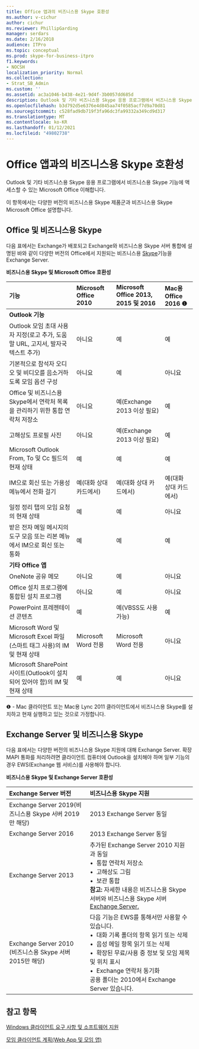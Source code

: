 ```yaml
---
title: Office 앱과의 비즈니스용 Skype 호환성
ms.author: v-cichur
author: cichur
ms.reviewer: PhillipGarding
manager: serdars
ms.date: 2/16/2018
audience: ITPro
ms.topic: conceptual
ms.prod: skype-for-business-itpro
f1.keywords:
- NOCSH
localization_priority: Normal
ms.collection:
- Strat_SB_Admin
ms.custom: ''
ms.assetid: ac3a1046-b438-4e21-9d4f-3b0057dd685d
description: Outlook 및 기타 비즈니스용 Skype 응용 프로그램에서 비즈니스용 Skype 기능에 액세스할 수 있는 Microsoft Office 이해합니다.
ms.openlocfilehash: b3d792d5e6376e4d845aa74f0585acf7d9a70d81
ms.sourcegitcommit: c528fad9db719f3fa96dc3fa99332a349cd9d317
ms.translationtype: MT
ms.contentlocale: ko-KR
ms.lasthandoff: 01/12/2021
ms.locfileid: "49802738"
---
```

# <a name="skype-for-business-compatibility-with-office-apps"></a>Office 앱과의 비즈니스용 Skype 호환성
 
Outlook 및 기타 비즈니스용 Skype 응용 프로그램에서 비즈니스용 Skype 기능에 액세스할 수 있는 Microsoft Office 이해합니다.
  
이 항목에서는 다양한 버전의 비즈니스용 Skype 제품군과 비즈니스용 Skype Microsoft Office 설명합니다. 
  
## <a name="office-and-skype-for-business"></a>Office 및 비즈니스용 Skype

다음 표에서는 Exchange가 배포되고 Exchange와 비즈니스용 Skype 서버 통합에 설명된 바와 같이 다양한 버전의 Office에서 지원되는 비즈니스용 [Skype](../../deploy/integrate-with-exchange-server/integrate-with-exchange-server.md)기능을 Exchange Server.
  
**비즈니스용 Skype 및 Microsoft Office 호환성**

|**기능**|**Microsoft Office 2010**|**Microsoft Office 2013, 2015 및 2016**|**Mac용 Office 2016** &#x2776; |
|:-----|:-----|:-----|:-----|
|**Outlook 기능** ||||
|Outlook 모임 초대 사용자 지정(로고 추가, 도움말 URL, 고지서, 발자국 텍스트 추가)  |아니요  |예   |예|
|기본적으로 참석자 오디오 및 비디오를 음소거하도록 모임 옵션 구성    |아니요    |예    |아니요    |
|Office 및 비즈니스용 Skype에서 연락처 목록을 관리하기 위한 통합 연락처 저장소    |아니요    |예(Exchange 2013 이상 필요)    |예    |
|고해상도 프로필 사진    |아니요    |예(Exchange 2013 이상 필요)    |예    |
|Microsoft Outlook From, To 및 Cc 필드의 현재 상태    |예    |예    |예    |
|IM으로 회신 또는 가용성 메뉴에서 전화 걸기    |예(대화 상대 카드에서)    |예(대화 상대 카드에서)    |예(대화 상대 카드에서)    |
|일정 정리 탭의 모임 요청의 현재 상태    |예    |예    |아니요    |
|받은 전자 메일 메시지의 도구 모음 또는 리본 메뉴에서 IM으로 회신 또는 통화    |예    |예    |예    |
|**기타 Office 앱**   ||||
|OneNote 공유 메모    |아니요    |예    |아니요    |
|Office 설치 프로그램에 통합된 설치 프로그램    |아니요    |예    |아니요    |
|PowerPoint 프레젠테이션 콘텐츠    |예    |예(VBSS도 사용 가능)    |예    |
|Microsoft Word 및 Microsoft Excel 파일(스마트 태그 사용)의 IM 및 현재 상태    |Microsoft Word 전용    |Microsoft Word 전용    |아니요    |
|Microsoft SharePoint 사이트(Outlook이 설치되어 있어야 함)의 IM 및 현재 상태    |예    |예    |아니요    |
   
&#x2776; - Mac 클라이언트 또는 Mac용 Lync 2011 클라이언트에서 비즈니스용 Skype를 설치하고 현재 실행하고 있는 것으로 가정합니다.
  
## <a name="exchange-server-and-skype-for-business"></a>Exchange Server 및 비즈니스용 Skype

다음 표에서는 다양한 버전의 비즈니스용 Skype 지원에 대해 Exchange Server. 확장 MAPI 통화를 처리하려면 클라이언트 컴퓨터에 Outlook을 설치해야 하며 일부 기능의 경우 EWS(Exchange 웹 서비스)를 사용해야 합니다.
  
**비즈니스용 Skype 및 Exchange Server 호환성**

|**Exchange Server 버전**|**비즈니스용 Skype 지원**|
|:-----|:-----|
|Exchange Server 2019(비즈니스용 Skype 서버 2019만 해당) |2013 Exchange Server 동일    |
|Exchange Server 2016    |2013 Exchange Server 동일  <br/> |
|Exchange Server 2013  <br/> |추가된 Exchange Server 2010 지원과 동일  <br/>&bull;&nbsp;&nbsp;통합 연락처 저장소  <br/>&bull;&nbsp;&nbsp;고해상도 그림  <br/>&bull;&nbsp;&nbsp;보관 통합  <br/> **참고:** 자세한 내용은 비즈니스용 Skype 서버와 비즈니스용 Skype 서버 [Exchange Server.](../../deploy/integrate-with-exchange-server/integrate-with-exchange-server.md)  <br/> |
|Exchange Server 2010  <br/>(비즈니스용 Skype 서버 2015만 해당) |다음 기능은 EWS를 통해서만 사용할 수 있습니다.  <br/>&bull;&nbsp;&nbsp;대화 기록 폴더의 항목 읽기 또는 삭제  <br/>&bull;&nbsp;&nbsp;음성 메일 항목 읽기 또는 삭제  <br/>&bull;&nbsp;&nbsp;확장된 무료/사용 중 정보 및 모임 제목 및 위치 표시  <br/>&bull;&nbsp;&nbsp;Exchange 연락처 동기화  <br/> 공용 폴더는 2010에서 Exchange Server 있습니다.  <br/> |
   
## <a name="see-also"></a>참고 항목
 
[Windows 클라이언트 요구 사항 및 소프트웨어 지원](windows-requirements.md)
  
[모임 클라이언트 계획(Web App 및 모임 앱)](meetings-clients.md)

